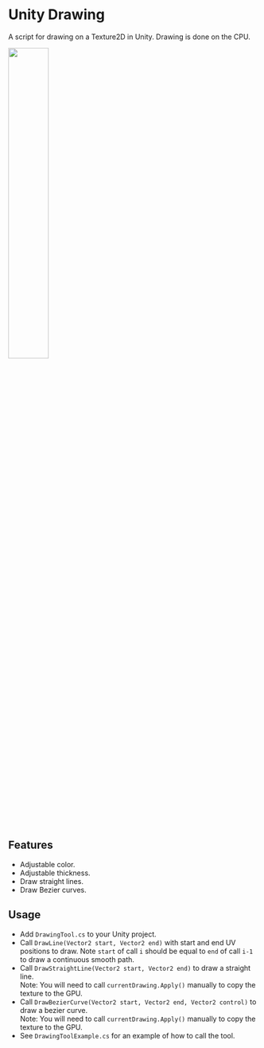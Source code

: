 # Unity Drawing
A script for drawing on a Texture2D in Unity.
Drawing is done on the CPU.

<img src="README_resources/hello.gif?raw=true" style="width: 40%;">

Features
-----
* Adjustable color.
* Adjustable thickness.
* Draw straight lines.
* Draw Bezier curves.

Usage
---------
* Add `DrawingTool.cs` to your Unity project.
* Call `DrawLine(Vector2 start, Vector2 end)` with start and end UV positions to draw. Note `start` of call `i` should be equal to `end` of call `i-1` to draw a continuous smooth path.
* Call `DrawStraightLine(Vector2 start, Vector2 end)` to draw a straight line.    
Note: You will need to call `currentDrawing.Apply()` manually to copy the texture to the GPU.
* Call `DrawBezierCurve(Vector2 start, Vector2 end, Vector2 control)` to draw a bezier curve.  
Note: You will need to call `currentDrawing.Apply()` manually to copy the texture to the GPU.
* See `DrawingToolExample.cs` for an example of how to call the tool.

